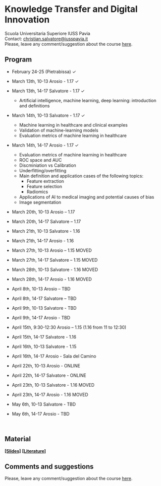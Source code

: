 # Knowledge Transfer and Digital Innovation

Scuola Universitaria Superiore IUSS Pavia
<br>
Contact: christian.salvatore@iusspavia.it
<br>
Please, leave any comment/suggestion about the course [here](TBD).

## Program
* February 24-25 (Pietrabissa) ✓
  
* March 13th, 10-13 Arosio - 1.17 ✓
  
* March 13th, 14-17 Salvatore - 1.17 ✓
    * Artificial intelligence, machine learning, deep learning: introduction and definitions
      
* March 14th, 10-13 Salvatore - 1.17 ✓
   * Machine learning in healthcare and clinical examples
   * Validation of machine-learning models
   * Evaluation metrics of machine learning in healthcare
     
* March 14th, 14-17 Arosio - 1.17 ✓
   * Evaluation metrics of machine learning in healthcare
   * ROC space and AUC
   * Discminiation vs Calibration
   * Underfitting/overfitting
   * Main definition and application cases of the following topics:
     * Feature extraction
     * Feature selection
     * Radiomics
   * Applications of AI to medical imaging and potential causes of bias
   * Image segmentation
  
* March 20th, 10-13 Arosio – 1.17
  
* March 20th, 14-17 Salvatore – 1.17
  
* March 21th, 10-13 Salvatore - 1.16
  
* March 21th, 14-17 Arosio - 1.16
  
* March 27th, 10-13 Arosio – 1.15 MOVED
  
* March 27th, 14-17 Salvatore – 1.15 MOVED
  
* March 28th, 10-13 Salvatore - 1.16 MOVED
  
* March 28th, 14-17 Arosio - 1.16 MOVED

* April 8th, 10-13 Arosio – TBD
  
* April 8th, 14-17 Salvatore – TBD
  
* April 9th, 10-13 Salvatore - TBD
  
* April 9th, 14-17 Arosio - TBD
  
* April 15th, 9:30-12:30 Arosio – 1.15 (1.16 from 11 to 12:30)
  
* April 15th, 14-17 Salvatore  - 1.16
  
* April 16th, 10-13 Salvatore - 1.15
  
* April 16th, 14-17 Arosio - Sala del Camino
  
* April 22th, 10-13 Arosio - ONLINE
  
* April 22th, 14-17 Salvatore - ONLINE 
  
* April 23th, 10-13 Salvatore - 1.16 MOVED
  
* April 23th, 14-17 Arosio - 1.16 MOVED

* May 6th, 10-13 Salvatore - TBD
  
* May 6th, 14-17 Arosio - TBD

<br>

## Material
[__[Slides]__](https://drive.google.com/drive/folders/1t_AXmkEUzHy-lLjT3y7KBLnH9jUY4q7Y?usp=sharing)
[__[Literature]__](TBD)

## Comments and suggestions
Please, leave any comment/suggestion about the course [here](TBD).
